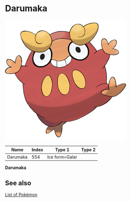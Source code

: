 # Darumaka


![Darumaka](images/554.png)

| **Name** | **Index** | **Type 1** | **Type 2** |
|----|----|----|----|
| Darumaka | 554 | Ice form=Galar  |  |

**Darumaka** 

## See also

[List of Pokémon](../pokemon.md)
